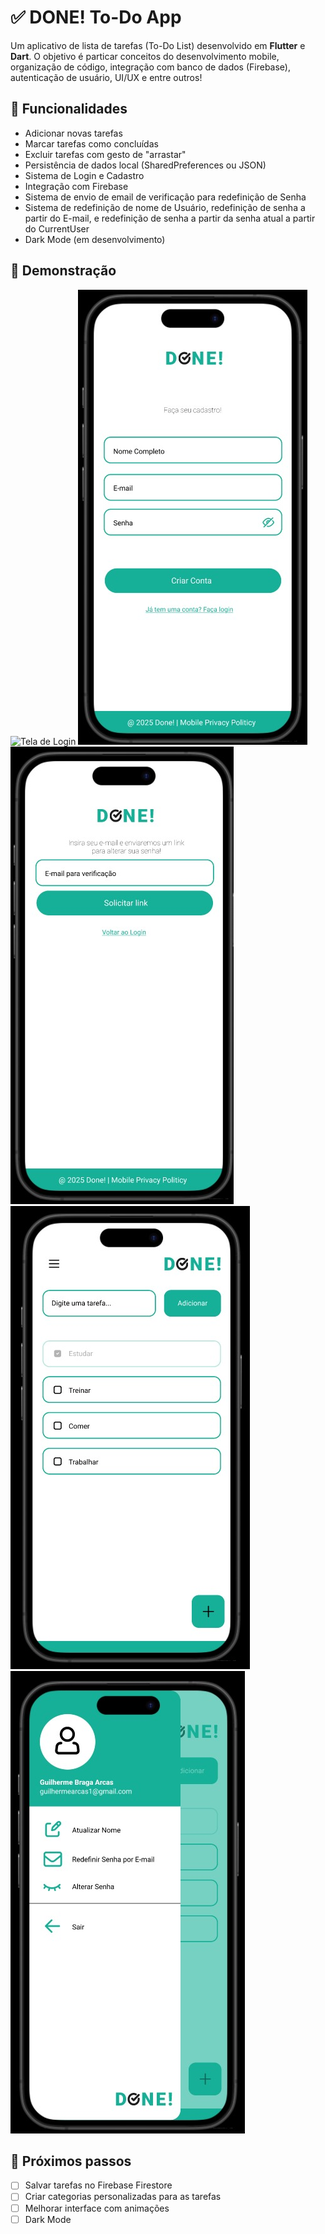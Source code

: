 # ✅ DONE! To-Do App 

Um aplicativo de lista de tarefas (To-Do List) desenvolvido em **Flutter** e **Dart**. O objetivo é particar conceitos do desenvolvimento mobile, organização de código, integração com banco de dados (Firebase), autenticação de usuário, UI/UX e entre outros! 

## 🚀 Funcionalidades 

- Adicionar novas tarefas
- Marcar tarefas como concluídas
- Excluir tarefas com gesto de "arrastar"
- Persistência de dados local (SharedPreferences ou JSON)
- Sistema de Login e Cadastro
- Integração com Firebase
- Sistema de envio de email de verificação para redefinição de Senha
- Sistema de redefinição de nome de Usuário, redefinição de senha a partir do E-mail, e redefinição de senha a partir da senha atual a partir do CurrentUser
- Dark Mode (em desenvolvimento)

## 📱 Demonstração

![Tela de Login](assets/screenshots/DONE!_PáginaDeLogin.jpg)
![Tela de Cadastro de Usuário](assets/screenshots/DONE!_PáginaDeCadastroDeUsuário.jpg)
![Esqueci minha senha](assets/screenshots/DONE!_EsqueciASenha.jpg)
![Home Page - Lista de Tarefas](assets/screenshots/DONE!_HomePageListaDeTarefas.jpg)
![Home Page - Barra Lateral](assets/screenshots/HomePageBarraLateral.jpg)

## 📌 Próximos passos

- [ ] Salvar tarefas no Firebase Firestore
- [ ] Criar categorias personalizadas para as tarefas
- [ ] Melhorar interface com animações
- [ ] Dark Mode
